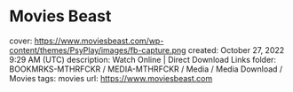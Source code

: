 # Movies Beast

cover: https://www.moviesbeast.com/wp-content/themes/PsyPlay/images/fb-capture.png
created: October 27, 2022 9:29 AM (UTC)
description: Watch Online | Direct Download Links
folder: BOOKMRKS-MTHRFCKR / MEDIA-MTHRFCKR / Media / Media Download / Movies
tags: movies
url: https://www.moviesbeast.com